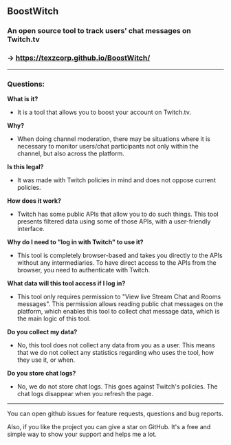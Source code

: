 ## BoostWitch

### An open source tool to track users' chat messages on Twitch.tv

### -> https://texzcorp.github.io/BoostWitch/

---

### Questions:
**What is it?**
 - It is a tool that allows you to boost your account on Twitch.tv.

**Why?**
 - When doing channel moderation, there may be situations where it is necessary to monitor users/chat participants not only within the channel, but also across the platform.

**Is this legal?**
 - It was made with Twitch policies in mind and does not oppose current policies.

**How does it work?**
 - Twitch has some public APIs that allow you to do such things. This tool presents filtered data using some of those APIs, with a user-friendly interface.

**Why do I need to "log in with Twitch" to use it?**
 - This tool is completely browser-based and takes you directly to the APIs without any intermediaries. To have direct access to the APIs from the browser, you need to authenticate with Twitch.

**What data will this tool access if I log in?**
 - This tool only requires permission to "View live Stream Chat and Rooms messages". This permission allows reading public chat messages on the platform, which enables this tool to collect chat message data, which is the main logic of this tool.

**Do you collect my data?**
 - No, this tool does not collect any data from you as a user. This means that we do not collect any statistics regarding who uses the tool, how they use it, or when.

**Do you store chat logs?**
 - No, we do not store chat logs. This goes against Twitch's policies. The chat logs disappear when you refresh the page.

---

You can open github issues for feature requests, questions and bug reports.

Also, if you like the project you can give a star on GitHub. It's a free and simple way to show your support and helps me a lot.
